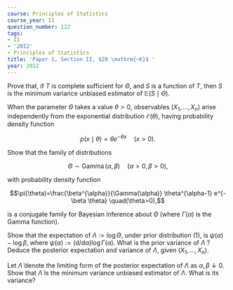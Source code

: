 ```yaml
---
course: Principles of Statistics
course_year: II
question_number: 122
tags:
- II
- '2012'
- Principles of Statistics
title: 'Paper 1, Section II, $28 \mathrm{~K}$ '
year: 2012
---
```




Prove that, if $T$ is complete sufficient for $\Theta$, and $S$ is a function of $T$, then $S$ is the minimum variance unbiased estimator of $\mathbb{E}(S \mid \Theta)$.

When the parameter $\Theta$ takes a value $\theta>0$, observables $\left(X_{1}, \ldots, X_{n}\right)$ arise independently from the exponential distribution $\mathcal{E}(\theta)$, having probability density function

$$p(x \mid \theta)=\theta e^{-\theta x} \quad(x>0) .$$

Show that the family of distributions

$$\Theta \sim \operatorname{Gamma}(\alpha, \beta) \quad(\alpha>0, \beta>0),$$

with probability density function

$$\pi(\theta)=\frac{\beta^{\alpha}}{\Gamma(\alpha)} \theta^{\alpha-1} e^{-\beta \theta} \quad(\theta>0),$$

is a conjugate family for Bayesian inference about $\Theta$ (where $\Gamma(\alpha)$ is the Gamma function).

Show that the expectation of $\Lambda:=\log \Theta$, under prior distribution (1), is $\psi(\alpha)-\log \beta$, where $\psi(\alpha):=(\mathrm{d} / \mathrm{d} \alpha) \log \Gamma(\alpha)$. What is the prior variance of $\Lambda$ ? Deduce the posterior expectation and variance of $\Lambda$, given $\left(X_{1}, \ldots, X_{n}\right)$.

Let $\tilde{\Lambda}$ denote the limiting form of the posterior expectation of $\Lambda$ as $\alpha, \beta \downarrow 0$. Show that $\tilde{\Lambda}$ is the minimum variance unbiased estimator of $\Lambda$. What is its variance?
